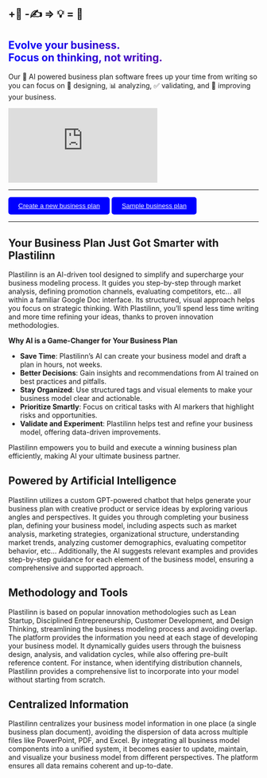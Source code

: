 <section>
  <div class="items-center">
    <div class="">
      <div class="relative items-center mx-auto align-middle">
        <div class="text-center">

<style>
.text-gradient,
.text-gradient > * {
  background: linear-gradient(to right, blue, purple);
  -webkit-background-clip: text;
  -webkit-text-fill-color: transparent;
}
</style>

<h1>+🧠 -✍️ => 💡 = 🚀</h1>
<h1 class="home text-gradient max-w-4xl text-2xl font-bold leading-none tracking-tighter text-neutral-600 md:text-5xl lg:text-6xl lg:max-w-7xl">
    Evolve your business.</br>
    Focus on thinking, not writing.
</h1>

<p class="text-xl md:text-2xl text-gray-600 mb-12">
    Our 🤖 AI powered business plan software frees up your time from writing 
    so you can focus on 🧠 designing, 📊 analyzing, ✅ validating, and 🚀 improving your business.
</p>


<div class="iframe-container">
  <div class="iframe-wrapper">
    <iframe src="https://www.youtube.com/embed/jjGVMoZhgCU" title="Plastilinn" frameborder="0" allow="accelerometer; autoplay; clipboard-write; encrypted-media; gyroscope; picture-in-picture; web-share" referrerpolicy="strict-origin-when-cross-origin" allowfullscreen></iframe>
  </div>
</div>

---

<button style="background-color: blue; color: white; padding: 10px 20px; border: none; border-radius: 5px; cursor: pointer;">
    <a href="https://tally.so/r/mZYMey" target="_blank" style="color: white;"><i class="fa-solid fa-file-arrow-down"></i> Create a new business plan</a>
</button>

<button style="background-color: blue; color: white; padding: 10px 20px; border: none; border-radius: 5px; cursor: pointer;">
    <a href="https://docs.google.com/document/d/e/2PACX-1vRMDUz5RmQvtkCr7MgQA8AU4Qs2YWM4z-jmRGZ8eVorPNSTWdRMADVG52X1f7BGF9TPVgEGENFwL8Fj/pub?embedded=true" target="_blank" style="color: white;"><i class="fa-solid fa-file-arrow-down"></i> Sample business plan</a>
</button>

---

## Your Business Plan Just Got Smarter with Plastilinn

Plastilinn is an AI-driven tool designed to simplify and supercharge your business modeling process. It guides you step-by-step through market analysis, defining promotion channels, evaluating competitors, etc... all within a familiar Google Doc interface. Its structured, visual approach helps you focus on strategic thinking. With Plastilinn, you’ll spend less time writing and more time refining your ideas, thanks to proven innovation methodologies.

**Why AI is a Game-Changer for Your Business Plan**

- **Save Time**: Plastilinn’s AI can create your business model and draft a plan in hours, not weeks.  
- **Better Decisions**: Gain insights and recommendations from AI trained on best practices and pitfalls.  
- **Stay Organized**: Use structured tags and visual elements to make your business model clear and actionable.  
- **Prioritize Smartly**: Focus on critical tasks with AI markers that highlight risks and opportunities.  
- **Validate and Experiment**: Plastilinn helps test and refine your business model, offering data-driven improvements.

Plastilinn empowers you to build and execute a winning business plan efficiently, making AI your ultimate business partner.

## Powered by Artificial Intelligence

Plastilinn utilizes a custom GPT-powered chatbot that helps generate your business plan with creative product or service ideas by exploring various angles and perspectives. It guides you through completing your business plan, defining your business model, including aspects such as market analysis, marketing strategies,  organizational structure, understanding market trends, analyzing customer demographics, evaluating competitor behavior, etc... Additionally, the AI suggests relevant examples and provides step-by-step guidance for each element of the business model, ensuring a comprehensive and supported approach.

## Methodology and Tools

Plastilinn is based on popular innovation methodologies such as Lean Startup, Disciplined Entrepreneurship, Customer Development, and Design Thinking, streamlining the business modeling process and avoiding overlap. The platform provides the information you need at each stage of developing your business model. It dynamically guides users through the buisness design, analysis, and validation cycles, while also offering pre-built reference content. For instance, when identifying distribution channels, Plastilinn provides a comprehensive list to incorporate into your model without starting from scratch.

## Centralized Information

Plastilinn centralizes your business model information in one place (a single business plan document), avoiding the dispersion of data across multiple files like PowerPoint, PDF, and Excel. By integrating all business model components into a unified system, it becomes easier to update, maintain, and visualize your business model from different perspectives. The platform ensures all data remains coherent and up-to-date.
